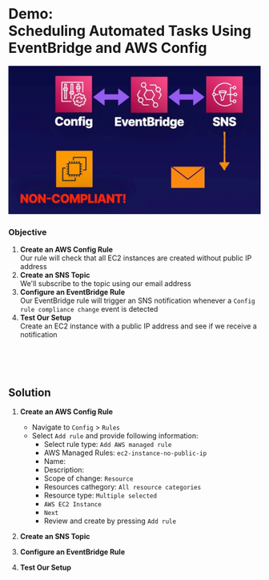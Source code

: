 # Demo:<br>Scheduling Automated Tasks Using EventBridge and AWS Config

![](../img/demo/3.10.EventBridge-AWSConfig.png)


### Objective
1. **Create an AWS Config Rule**<br>Our rule will check that all EC2 instances are created without public IP address
2. **Create an SNS Topic**<br>We'll subscribe to the topic using our email address
3. **Configure an EventBridge Rule**<br>Our EventBridge rule will trigger an SNS notification whenever a `Config rule compliance change` event is detected
4. **Test Our Setup**<br>Create an EC2 instance with a public IP address and see if we receive a notification

<br><br><br>

## Solution
1. **Create an AWS Config Rule**
    - Navigate to `Config` > `Rules` 
    - Select `Add rule` and provide following information:
      - Select rule type: `Add AWS managed rule`
      - AWS Managed Rules: `ec2-instance-no-public-ip`
      - Name: <leave at default>
      - Description: <leave at default>
      - Scope of change: `Resource`
      - Resources cathegory: `All resource categories`
      - Resource type: `Multiple selected`
      - `AWS EC2 Instance`
      - `Next`
      - Review and create by pressing `Add rule`


2. **Create an SNS Topic**



3. **Configure an EventBridge Rule**



4. **Test Our Setup**


